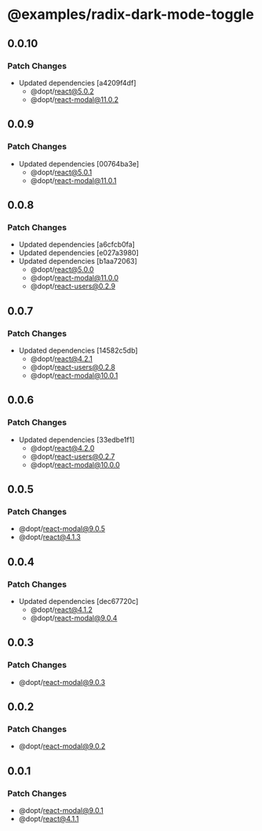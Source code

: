 # @examples/radix-dark-mode-toggle

## 0.0.10

### Patch Changes

- Updated dependencies [a4209f4df]
  - @dopt/react@5.0.2
  - @dopt/react-modal@11.0.2

## 0.0.9

### Patch Changes

- Updated dependencies [00764ba3e]
  - @dopt/react@5.0.1
  - @dopt/react-modal@11.0.1

## 0.0.8

### Patch Changes

- Updated dependencies [a6cfcb0fa]
- Updated dependencies [e027a3980]
- Updated dependencies [b1aa72063]
  - @dopt/react@5.0.0
  - @dopt/react-modal@11.0.0
  - @dopt/react-users@0.2.9

## 0.0.7

### Patch Changes

- Updated dependencies [14582c5db]
  - @dopt/react@4.2.1
  - @dopt/react-users@0.2.8
  - @dopt/react-modal@10.0.1

## 0.0.6

### Patch Changes

- Updated dependencies [33edbe1f1]
  - @dopt/react@4.2.0
  - @dopt/react-users@0.2.7
  - @dopt/react-modal@10.0.0

## 0.0.5

### Patch Changes

- @dopt/react-modal@9.0.5
- @dopt/react@4.1.3

## 0.0.4

### Patch Changes

- Updated dependencies [dec67720c]
  - @dopt/react@4.1.2
  - @dopt/react-modal@9.0.4

## 0.0.3

### Patch Changes

- @dopt/react-modal@9.0.3

## 0.0.2

### Patch Changes

- @dopt/react-modal@9.0.2

## 0.0.1

### Patch Changes

- @dopt/react-modal@9.0.1
- @dopt/react@4.1.1
